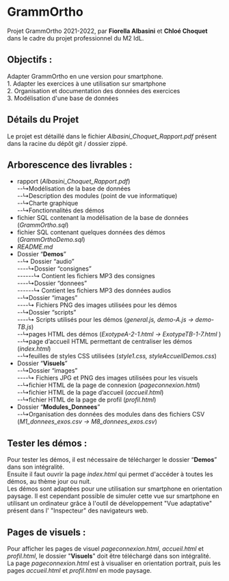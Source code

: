 # GrammOrtho

Projet GrammOrtho 2021-2022, par **Fiorella Albasini** et **Chloé Choquet** dans le cadre du projet professionnel du M2 IdL.

## Objectifs : 
Adapter GrammOrtho en une version pour smartphone.  
    1. Adapter les exercices à une utilisation sur smartphone  
    2. Organisation et documentation des données des exercices  
    3. Modélisation d'une base de données  

## Détails du Projet
Le projet est détaillé dans le fichier _Albasini_Choquet_Rapport.pdf_ présent dans la racine du dépôt git / dossier zippé.

## Arborescence des livrables :
- rapport (_Albasini_Choquet_Rapport.pdf_)  
--↳Modélisation de la base de données   
--↳Description des modules (point de vue informatique)   
--↳Charte graphique   
--↳Fonctionnalités des démos    
- fichier SQL contenant la modélisation de la base de données (_GrammOrtho.sql_)     
- fichier SQL contenant quelques données des démos (_GrammOrthoDemo.sql_)     
- _README.md_     
- Dossier “**Demos**”     
--↳ Dossier “audio”    
----↳Dossier “consignes”    
------↳ Contient les fichiers MP3 des consignes    
----↳Dossier “donnees”    
------↳ Contient les fichiers MP3 des données audios   
--↳Dossier “images”    
----↳ Fichiers PNG des images utilisées pour les démos    
--↳Dossier “scripts”   
----↳ Scripts utilisés pour les démos (_general.js, demo-A.js → demo-TB.js_)   
--↳pages HTML des démos (_ExotypeA-2-1.html → ExotypeTB-1-7.html_ )   
--↳page d’accueil HTML permettant de centraliser les démos (_index.html_)    
--↳feuilles de styles CSS utilisées (_style1.css, styleAccueilDemos.css_)   
- Dossier “**Visuels**”  
--↳Dossier “images”   
----↳ Fichiers JPG et PNG des images utilisées pour les visuels   
--↳fichier HTML de la page de connexion (_pageconnexion.html_)   
--↳fichier HTML de la page d’accueil (_accueil.html_)   
--↳fichier HTML de la page de profil (_profil.html_)   
- Dossier “**Modules_Donnees**”  
--↳Organisation des données des modules dans des fichiers CSV (_M1_donnees_exos.csv → M8_donnees_exos.csv_)   

## Tester les démos :
Pour tester les démos, il est nécessaire de télécharger le dossier “**Demos**” dans son intégralité.     
Ensuite il faut ouvrir la page _index.html_ qui permet d'accéder à toutes les démos, au thème jour ou nuit.    
Les démos sont adaptées pour une utilisation sur smartphone en orientation paysage. Il est cependant possible de simuler cette vue sur smartphone en utilisant un ordinateur grâce à l'outil de développement "Vue adaptative" présent dans l' "Inspecteur" des navigateurs web.    

## Pages de visuels :
Pour afficher les pages de visuel _pageconnexion.html_, _accueil.html_ et _profil.html_, le dossier "**Visuels**" doit être téléchargé dans son intégralité.    
La page _pageconnexion.html_ est à visualiser en orientation portrait, puis les pages _accueil.html_ et _profil.html_ en mode paysage.


